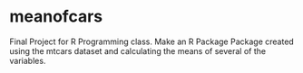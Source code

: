 # meanofcars
Final Project for R Programming class. Make an R Package
Package created using the mtcars dataset and calculating the means of several of the variables.
